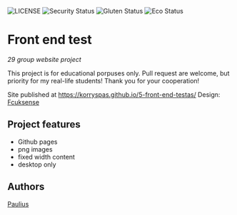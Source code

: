 ![LICENSE](https://img.shields.io/badge/license-MIT-blue.svg?style=flat-square)
![Security Status](https://img.shields.io/security-headers?label=Security&url=https%3A%2F%2Fgithub.com&style=flat-square)
![Gluten Status](https://img.shields.io/badge/Gluten-Free-green.svg)
![Eco Status](https://img.shields.io/badge/ECO-Friendly-green.svg)

# Front end test

_29 group website project_

This project is for educational porpuses only. Pull request are welcome, but priority for my real-life students! Thank you for your cooperation!

Site published at https://korryspas.github.io/5-front-end-testas/
Design: [Fcuksense](https://cdn.discordapp.com/attachments/850245533838868480/850246623883034644/login_screen.png)

## Project features

- Github pages
- png images
- fixed width content
- desktop only

## Authors

[Paulius](https://github.com/korryspas)